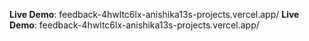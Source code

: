  **Live Demo**: feedback-4hwltc6lx-anishika13s-projects.vercel.app/
 **Live Demo**: feedback-4hwltc6lx-anishika13s-projects.vercel.app/
 


